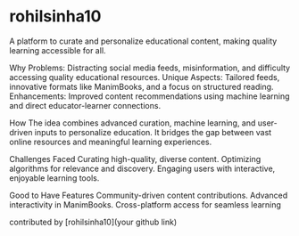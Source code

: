 # rohilsinha10
A platform to curate and personalize educational content, making quality learning accessible for all.

Why
Problems: Distracting social media feeds, misinformation, and difficulty accessing quality educational resources.
Unique Aspects: Tailored feeds, innovative formats like ManimBooks, and a focus on structured reading.
Enhancements: Improved content recommendations using machine learning and direct educator-learner connections.


How
The idea combines advanced curation, machine learning, and user-driven inputs to personalize education. It bridges the gap between vast online resources and meaningful learning experiences.

Challenges Faced
Curating high-quality, diverse content.
Optimizing algorithms for relevance and discovery.
Engaging users with interactive, enjoyable learning tools.


Good to Have Features
Community-driven content contributions.
Advanced interactivity in ManimBooks.
Cross-platform access for seamless learning

contributed by [rohilsinha10](your github link)
